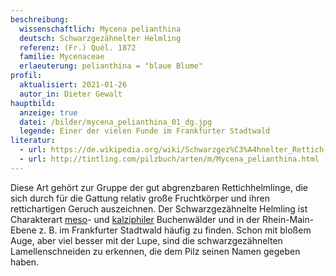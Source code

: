```yaml
---
beschreibung:
  wissenschaftlich: Mycena pelianthina
  deutsch: Schwarzgezähnelter Helmling
  referenz: (Fr.) Quél. 1872
  familie: Mycenaceae
  erlaeuterung: pelianthina = "blaue Blume"
profil:
  aktualisiert: 2021-01-26
  autor_in: Dieter Gewalt
hauptbild:
  anzeige: true
  datei: /bilder/mycena_pelianthina_01_dg.jpg
  legende: Einer der vielen Funde im Frankfurter Stadtwald
literatur:
  - url: https://de.wikipedia.org/wiki/Schwarzgez%C3%A4hnelter_Rettich-Helmling
  - url: http://tintling.com/pilzbuch/arten/m/Mycena_pelianthina.html
---
```

Diese Art gehört zur Gruppe der gut abgrenzbaren Rettichhelmlinge, die sich durch für die Gattung relativ große Fruchtkörper und ihren rettichartigen Geruch auszeichnen. Der Schwarzgezähnelte Helmling ist Charakterart [meso](mesophil "Glossar")- und [kalziphiler](calciphil "Glossar") Buchenwälder und in der Rhein-Main-Ebene z. B. im Frankfurter Stadtwald häufig zu finden. Schon mit bloßem Auge, aber viel besser mit der Lupe, sind die schwarzgezähnelten Lamellenschneiden zu erkennen, die dem Pilz seinen Namen gegeben haben.

